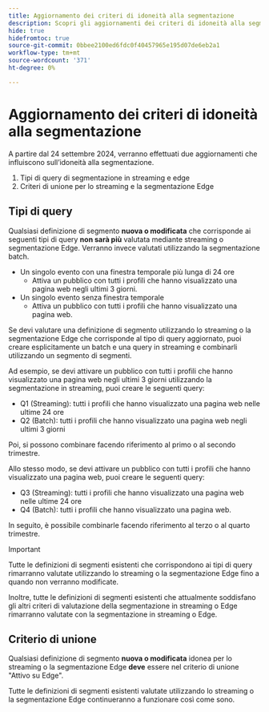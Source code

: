 ```yaml
---
title: Aggiornamento dei criteri di idoneità alla segmentazione
description: Scopri gli aggiornamenti dei criteri di idoneità alla segmentazione che influenzano i tipi di pubblico che possono essere valutati utilizzando lo streaming e la segmentazione Edge.
hide: true
hidefromtoc: true
source-git-commit: 0bbee2100ed6fdc0f40457965e195d07de6eb2a1
workflow-type: tm+mt
source-wordcount: '371'
ht-degree: 0%

---
```



# Aggiornamento dei criteri di idoneità alla segmentazione

A partire dal 24 settembre 2024, verranno effettuati due aggiornamenti che influiscono sull’idoneità alla segmentazione.

1. Tipi di query di segmentazione in streaming e edge
2. Criteri di unione per lo streaming e la segmentazione Edge

## Tipi di query

Qualsiasi definizione di segmento **nuova o modificata** che corrisponde ai seguenti tipi di query **non sarà più** valutata mediante streaming o segmentazione Edge. Verranno invece valutati utilizzando la segmentazione batch.

- Un singolo evento con una finestra temporale più lunga di 24 ore
   - Attiva un pubblico con tutti i profili che hanno visualizzato una pagina web negli ultimi 3 giorni.
- Un singolo evento senza finestra temporale
   - Attiva un pubblico con tutti i profili che hanno visualizzato una pagina web.

Se devi valutare una definizione di segmento utilizzando lo streaming o la segmentazione Edge che corrisponde al tipo di query aggiornato, puoi creare esplicitamente un batch e una query in streaming e combinarli utilizzando un segmento di segmenti.

Ad esempio, se devi attivare un pubblico con tutti i profili che hanno visualizzato una pagina web negli ultimi 3 giorni utilizzando la segmentazione in streaming, puoi creare le seguenti query:

- Q1 (Streaming): tutti i profili che hanno visualizzato una pagina web nelle ultime 24 ore
- Q2 (Batch): tutti i profili che hanno visualizzato una pagina web negli ultimi 3 giorni

Poi, si possono combinare facendo riferimento al primo o al secondo trimestre.

Allo stesso modo, se devi attivare un pubblico con tutti i profili che hanno visualizzato una pagina web, puoi creare le seguenti query:

- Q3 (Streaming): tutti i profili che hanno visualizzato una pagina web nelle ultime 24 ore
- Q4 (Batch): tutti i profili che hanno visualizzato una pagina web.

In seguito, è possibile combinarle facendo riferimento al terzo o al quarto trimestre.

>[!IMPORTANT]
>
>Tutte le definizioni di segmenti esistenti che corrispondono ai tipi di query rimarranno valutate utilizzando lo streaming o la segmentazione Edge fino a quando non verranno modificate.
>
>Inoltre, tutte le definizioni di segmenti esistenti che attualmente soddisfano gli altri criteri di valutazione della segmentazione in streaming o Edge rimarranno valutate con la segmentazione in streaming o Edge.

## Criterio di unione

Qualsiasi definizione di segmento **nuova o modificata** idonea per lo streaming o la segmentazione Edge **deve** essere nel criterio di unione &quot;Attivo su Edge&quot;.

Tutte le definizioni di segmenti esistenti valutate utilizzando lo streaming o la segmentazione Edge continueranno a funzionare così come sono.
